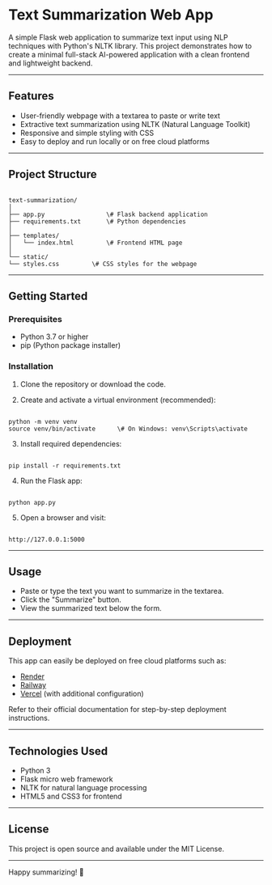 # Text Summarization Web App

A simple Flask web application to summarize text input using NLP techniques with Python's NLTK library. This project demonstrates how to create a minimal full-stack AI-powered application with a clean frontend and lightweight backend.

---

## Features

- User-friendly webpage with a textarea to paste or write text
- Extractive text summarization using NLTK (Natural Language Toolkit)
- Responsive and simple styling with CSS
- Easy to deploy and run locally or on free cloud platforms

---

## Project Structure

```

text-summarization/
│
├── app.py                 \# Flask backend application
├── requirements.txt       \# Python dependencies
│
├── templates/
│   └── index.html         \# Frontend HTML page
│
└── static/
└── styles.css         \# CSS styles for the webpage

```

---

## Getting Started

### Prerequisites

- Python 3.7 or higher
- pip (Python package installer)

### Installation

1. Clone the repository or download the code.

2. Create and activate a virtual environment (recommended):
```

python -m venv venv
source venv/bin/activate      \# On Windows: venv\Scripts\activate

```

3. Install required dependencies:
```

pip install -r requirements.txt

```

4. Run the Flask app:
```

python app.py

```

5. Open a browser and visit:
```

http://127.0.0.1:5000

```

---

## Usage

- Paste or type the text you want to summarize in the textarea.
- Click the "Summarize" button.
- View the summarized text below the form.

---

## Deployment

This app can easily be deployed on free cloud platforms such as:

- [Render](https://render.com)
- [Railway](https://railway.app)
- [Vercel](https://vercel.com) (with additional configuration)

Refer to their official documentation for step-by-step deployment instructions.

---

## Technologies Used

- Python 3
- Flask micro web framework
- NLTK for natural language processing
- HTML5 and CSS3 for frontend

---

## License

This project is open source and available under the MIT License.

---

Happy summarizing! 🚀
```

